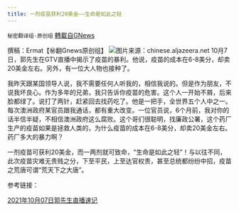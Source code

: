 ```yaml
---
title: 一剂疫苗获利20美金——生命是如此之轻
---
```

`秘密翻译组-原创组` [轉載自GNews](https://gnews.org/zh-hans/1580026/)

撰稿：Ermat【㊙️翻Gnews原创组】
![](https://assets.gnews.org/wp-content/uploads/2021/10/shutterstock_1680091963-copy.jpg)图片来源：chinese.aljazeera.net
10月7日，郭先生在GTV直播中揭示了疫苗的暴利。他说，疫苗的成本在6-8美分，却卖20美金左右。另外，有一位大人物也接种了。

我昨天跟某国领导人说，我不需要任何人听我的，相信我说的。但是作为朋友，不说我坏良心。作为多年的兄弟，我只告诉你疫苗的危害。这个人一开始不屑，后来脸都绿了。说打了两针，赶紧回去找药吃了。他是一把手，全世界五个人中之一。每次澳洲政府某官员跟我通话，都有重大改变。一位官员说，6个月前，我对你的话半信半疑，不相信澳洲政府这么腐败。这个哥们很聪明，找廉政公署，这个药厂生产的疫苗如果是拯救人类的，为什么疫苗的成本在6-8美分，却卖20美金左右。药厂多大的暴力啊？

一剂疫苗可获利20美金，而一两剂就可致命，“生命是如此之轻”！与以往不同，此次疫苗灾难无贵贱之分，下至平民，上至达官权贵，甚至总统都纷纷中招，疫苗之荒唐可谓“荒天下之大唐”。

参考链接：

[2021年10月07日郭先生直播速记](https://gnews.org/zh-hans/1579667/)
